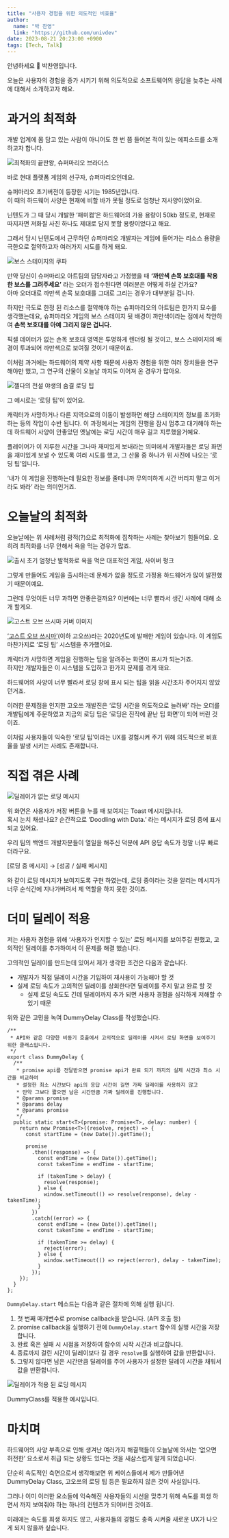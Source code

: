 ```yaml
---
title: "사용자 경험을 위한 의도적인 비효율"
author:
  name: "박 찬영"
  link: "https://github.com/univdev"
date: 2023-08-21 20:23:00 +0900
tags: [Tech, Talk]
---
```

안녕하세요 👋 박찬영입니다.

오늘은 사용자의 경험을 증가 시키기 위해 의도적으로 소프트웨어의 응답을 늦추는 사례에 대해서 소개하고자 해요.

# 과거의 최적화
개발 업계에 몸 담고 있는 사람이 아니어도 한 번 쯤 들어본 적이 있는 에피소드를 소개 하고자 합니다.

![최적화의 끝판왕, 슈퍼마리오 브라더스](/assets/img/posts/2023-08-21-20-24-17.png)

바로 현대 플랫폼 게임의 선구자, 슈퍼마리오인데요.

슈퍼마리오 초기버전이 등장한 시기는 1985년입니다.  
이 때의 하드웨어 사양은 현재에 비할 바가 못될 정도로 엄청난 저사양이었어요.

닌텐도가 그 때 당시 개발한 ‘패미컴’은 하드웨어의 가용 용량이 50kb 정도로, 현재로 따지자면 저화질 사진 하나도 제대로 담지 못할 용량이었다고 해요.

그래서 당시 닌텐도에서 근무하던 슈퍼마리오 개발자는 게임에 들어가는 리소스 용량을 극한으로 절약하고자 여러가지 시도를 하게 돼요.

![보스 스테이지의 쿠파](/assets/img/posts/2023-08-21-20-24-48.png)

만약 당신이 슈퍼마리오 아트팀의 담당자라고 가정했을 때 **‘까만색 손목 보호대를 착용한 보스를 그려주세요’** 라는 오더가 접수된다면 여러분은 어떻게 하실 건가요?  
아마 오더대로 까만색 손목 보호대를 그대로 그리는 경우가 대부분일 겁니다.

하지만 극도로 한정 된 리소스를 절약해야 하는 슈퍼마리오의 아트팀은 한가지 묘수를 생각했는데요, 슈퍼마리오 게임의 보스 스테이지 뒷 배경이 까만색이라는 점에서 착안하여 **손목 보호대를 아예 그리지 않은 겁니다.**

픽셀 데이터가 없는 손목 보호대 영역은 투명하게 렌더링 될 것이고, 보스 스테이지의 배경이 투과되어 까만색으로 보여질 것이기 때문이죠.

이처럼 과거에는 하드웨어의 제약 사항 때문에 사용자 경험을 위한 여러 장치들을 연구 해야만 했고, 그 연구의 산물이 오늘날 까지도 이어져 온 경우가 많아요.

![젤다의 전설 야생의 숨결 로딩 팁](/assets/img/posts/2023-08-21-20-25-19.png)

그 예시로는 ‘로딩 팁’이 있어요.

캐릭터가 사망하거나 다른 지역으로의 이동이 발생하면 해당 스테이지의 정보를 초기화 하는 등의 작업이 수반 됩니다.
이 과정에서는 게임의 진행을 잠시 멈추고 대기해야 하는데 하드웨어 사양이 안좋았던 옛날에는 로딩 시간이 매우 길고 지루했을거예요.

플레이어가 이 지루한 시간을 그나마 재미있게 보내라는 의미에서 개발자들은 로딩 화면을 재미있게 보낼 수 있도록 여러 시도를 했고, 그 산물 중 하나가 위 사진에 나오는 ‘로딩 팁’입니다.

‘내가 이 게임을 진행하는데 필요한 정보를 줄테니까 무의미하게 시간 버리지 말고 이거라도 봐라’ 라는 의미인거죠.

# 오늘날의 최적화

오늘날에는 위 사례처럼 광적(?)으로 최적화에 집착하는 사례는 찾아보기 힘들어요.
오히려 최적화를 너무 안해서 욕을 먹는 경우가 많죠.

![출시 초기 엄청난 발적화로 욕을 먹은 대표적인 게임, 사이버 펑크](/assets/img/posts/2023-08-21-20-25-47.png)

그렇게 만들어도 게임을 출시하는데 문제가 없을 정도로 가정용 하드웨어가 많이 발전했기 때문이예요.

그런데 무엇이든 너무 과하면 안좋은걸까요? 이번에는 너무 빨라서 생긴 사례에 대해 소개 할게요.

![고스트 오브 쓰시마 커버 이미지](/assets/img/posts/2023-08-21-20-26-20.png)

[‘고스트 오브 쓰시마’](https://namu.wiki/w/%EA%B3%A0%EC%8A%A4%ED%8A%B8%20%EC%98%A4%EB%B8%8C%20%EC%93%B0%EC%8B%9C%EB%A7%88)(이하 고오쓰)라는 2020년도에 발매한 게임이 있습니다.
이 게임도 마찬가지로 ‘로딩 팁’ 시스템을 추가했어요.

캐릭터가 사망하면 게임을 진행하는 팁을 알려주는 화면이 표시가 되는거죠.  
하지만 개발자들은 이 시스템을 도입하고 한가지 문제를 겪게 돼요.

하드웨어의 사양이 너무 빨라서 로딩 창에 표시 되는 팁을 읽을 시간조차 주어지지 않았던거죠.

이러한 문제점을 인지한 고오쓰 개발진은 ‘로딩 시간을 의도적으로 늘려봐’ 라는 오더를 개발팀에게 주문하였고 지금의 로딩 팁은 ‘로딩은 진작에 끝난 팁 화면’이 되어 버린 것이죠.

이처럼 사용자들이 익숙한 ‘로딩 팁’이라는 UX를 경험시켜 주기 위해 의도적으로 비효율을 발생 시키는 사례도 존재합니다.

# 직접 겪은 사례

![딜레이가 없는 로딩 메시지](/assets/img/posts/loading_message_undelay.gif)

위 화면은 사용자가 저장 버튼을 누를 때 보여지는 Toast 메시지입니다.  
혹시 눈치 채셨나요? 순간적으로 ‘Doodling with Data.’ 라는 메시지가 로딩 중에 표시되고 있어요.

우리 팀의 백엔드 개발자분들이 열일을 해주신 덕분에 API 응답 속도가 정말 너무 빠르더라구요.

[로딩 중 메시지] → [성공 / 실패 메시지]

와 같이 로딩 메시지가 보여지도록 구현 하였는데, 로딩 중이라는 것을 알리는 메시지가 너무 순식간에 지나가버려서 제 역할을 하지 못한 것이죠.

# 더미 딜레이 적용

저는 사용자 경험을 위해 ‘사용자가 인지할 수 있는’ 로딩 메시지를 보여주길 원했고, 고의적인 딜레이를 추가하여서 이 문제를 해결 했습니다.

고의적인 딜레이를 만드는데 있어서 제가 생각한 조건은 다음과 같습니다.

- 개발자가 직접 딜레이 시간을 기입하여 재사용이 가능해야 할 것
- 실제 로딩 속도가 고의적인 딜레이를 상회한다면 딜레이를 주지 말고 완료 할 것
    - 실제 로딩 속도도 긴데 딜레이까지 추가 되면 사용자 경험을 심각하게 저해할 수 있기 때문

위와 같은 고민을 녹여 DummyDelay Class를 작성했습니다.

```tsx
/**
 * API와 같은 다양한 비동기 호출에서 고의적으로 딜레이를 시켜서 로딩 화면을 보여주기 위한 클래스입니다.
 */
export class DummyDelay {
  /**
   * promise api를 전달받으면 promise api가 완료 되기 까지의 실제 시간과 최소 시간을 비교하여
   * 설정한 최소 시간보다 api의 응답 시간이 길면 가짜 딜레이를 사용하지 않고
   * 만약 그보다 짧으면 남은 시간만큼 가짜 딜레이를 진행합니다.
   * @params promise
   * @params delay
   * @params promise
   */
  public static start<T>(promise: Promise<T>, delay: number) {
    return new Promise<T>((resolve, reject) => {
      const startTime = (new Date()).getTime();
      
      promise
        .then((response) => {
          const endTime = (new Date()).getTime();
          const takenTime = endTime - startTime;

          if (takenTime > delay) {
            resolve(response);
          } else {
            window.setTimeout(() => resolve(response), delay - takenTime);
          }
        })
        .catch((error) => {
          const endTime = (new Date()).getTime();
          const takenTime = endTime - startTime;

          if (takenTime >= delay) {
            reject(error);
          } else {
            window.setTimeout(() => reject(error), delay - takenTime);
          }
        });
    });
  }
};
```

`DummyDelay.start` 메소드는 다음과 같은 절차에 의해 실행 됩니다.

1. 첫 번째 매개변수로 promise callback을 받습니다. (API 호출 등)
2. promise callback을 실행하기 전에 `DummyDelay.start` 함수의 실행 시간을 저장합니다.
3. 완료 혹은 실패 시 시점을 저장하여 함수의 시작 시간과 비교합니다.
4. 종료까지 걸린 시간이 딜레이보다 길 경우 `resolve`를 실행하여 값을 반환합니다.
5. 그렇지 않다면 남은 시간만큼 딜레이를 주어 사용자가 설정한 딜레이 시간을 채워서 값을 반환합니다.

![딜레이가 적용 된 로딩 메시지](/assets/img/posts/loading_message_delayed.gif)

DummyClass를 적용한 예시입니다.

# 마치며

하드웨어의 사양 부족으로 인해 생겨난 여러가지 해결책들이 오늘날에 와서는 ‘없으면 허전한’ 요소로서 취급 되는 상황도 있다는 것을 새삼스럽게 알게 되었습니다.

단순히 속도적인 측면으로서 생각해보면 위 케이스들에서 제가 만들어낸 DummyDelay Class, 고오쓰의 로딩 팁 등은 필요하지 않은 것이 사실입니다.

그러나 이미 이러한 요소들에 익숙해진 사용자들의 시선을 맞추기 위해 속도를 희생 하면서 까지 보여줘야 하는 하나의 컨텐츠가 되어버린 것이죠.

미래에는 속도를 희생 하지도 않고, 사용자들의 경험도 충족 시켜줄 새로운 UX가 나오게 되지 않을까 싶습니다.